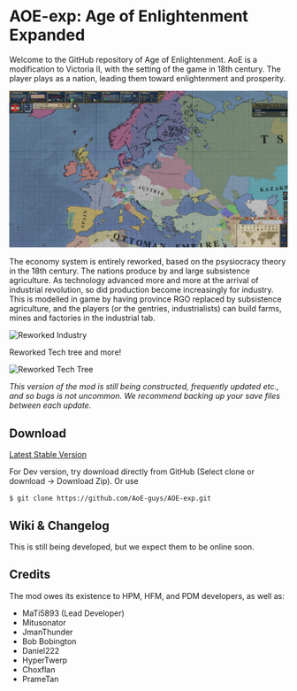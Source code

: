 # AOE-exp: Age of Enlightenment Expanded

Welcome to the GitHub repository of Age of Enlightenment. AoE is a modification to Victoria II, with the setting of the game in 18th century. 
The player plays as a nation, leading them toward enlightenment and prosperity.

![Screenshot of the game](/screenshots/20200405180947_1.1.jpg)

The economy system is entirely reworked, based on the psysiocracy theory in the 18th century. The nations produce by and large subsistence agriculture. As technology advanced more and more at the arrival of industrial revolution, so did production become increasingly for industry. This is modelled in game by having province RGO replaced by subsistence agriculture, and the players (or the gentries, industrialists) can build farms, mines and factories in the industrial tab.

![Reworked Industry](/screenshots/v2_7.bmp)

Reworked Tech tree and more!

![Reworked Tech Tree](/screenshots/v2_8.bmp)

*This version of the mod is still being constructed, frequently updated etc., and so bugs is not uncommon.
We recommend backing up your save files between each update.* 

## Download
[Latest Stable Version](https://github.com/AoE-guys/AoE-exp/releases/latest)

For Dev version, try download directly from GitHub (Select clone or download -> Download Zip). Or use

```shell 
$ git clone https://github.com/AoE-guys/AOE-exp.git
```

## Wiki & Changelog
This is still being developed, but we expect them to be online soon.

## Credits

The mod owes its existence to HPM, HFM, and PDM developers, as well as:

* MaTi5893 (Lead Developer)
* Mitusonator
* JmanThunder
* Bob Bobington
* Daniel222
* HyperTwerp
* Choxflan
* PrameTan
